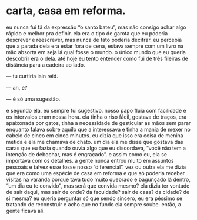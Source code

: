 # carta, casa em reforma.

eu nunca fui fã da expressão “o santo bateu”, mas não consigo achar algo rápido e melhor pra definir. ela era o tipo de garota que eu poderia descrever e reescrever, mas nunca de fato poderia decifrar. eu percebia que a parada dela era estar fora de cena, estava sempre com um livro na mão absorta em seja lá qual fosse o mundo. o único mundo que eu queria descobrir era o dela. até hoje eu tento entender como fui de três fileiras de distância para a cadeira ao lado.

— tu curtiria iain reid.

— ah, é? 

— é só uma sugestão.

 e segundo ela, eu sempre fui sugestivo. nosso papo fluía com facilidade e os intervalos eram nossa hora. ela tinha o riso fácil, gostava de traços, era apaixonada por gatos, tinha a necessidade de gesticular as mãos sem parar enquanto falava sobre aquilo que a interessava e tinha a mania de mexer no cabelo de cinco em cinco minutos. eu dizia que isso era coisa de menina metida e ela me chamava de chato. um dia ela me disse que gostava das caras que eu fazia quando ouvia algo que eu discordava, “você não tem a intenção de debochar, mas é engraçado”. e assim como eu, ela se importava com os detalhes. a gente nunca entrou muito em assuntos pessoais e talvez esse fosse nosso “diferencial”. vez ou outra ela me dizia que era como uma espécie de casa em reforma e que só poderia receber visitas na varanda porque tava tudo muito quebrado e bagunçado lá dentro, “um dia eu te convido”, mas será que convida mesmo? ela dizia ter vontade de sair daqui, mas sair de onde? da faculdade? sair de casa? da cidade? de si mesma? eu queria perguntar só que sendo sincero, eu era péssimo se tratando de reconstruir e acho que no fundo ela sempre soube. então, a gente ficava ali.

